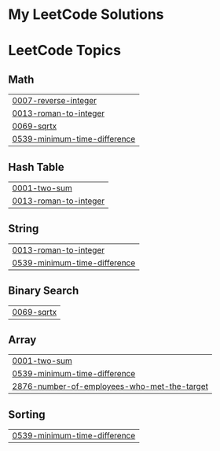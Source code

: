 # My LeetCode Solutions
<!---LeetCode Topics Start-->
# LeetCode Topics
## Math
|  |
| ------- |
| [0007-reverse-integer](https://github.com/ramprasathmk/LeetCode/tree/master/0007-reverse-integer) |
| [0013-roman-to-integer](https://github.com/ramprasathmk/LeetCode/tree/master/0013-roman-to-integer) |
| [0069-sqrtx](https://github.com/ramprasathmk/LeetCode/tree/master/0069-sqrtx) |
| [0539-minimum-time-difference](https://github.com/ramprasathmk/LeetCode/tree/master/0539-minimum-time-difference) |
## Hash Table
|  |
| ------- |
| [0001-two-sum](https://github.com/ramprasathmk/LeetCode/tree/master/0001-two-sum) |
| [0013-roman-to-integer](https://github.com/ramprasathmk/LeetCode/tree/master/0013-roman-to-integer) |
## String
|  |
| ------- |
| [0013-roman-to-integer](https://github.com/ramprasathmk/LeetCode/tree/master/0013-roman-to-integer) |
| [0539-minimum-time-difference](https://github.com/ramprasathmk/LeetCode/tree/master/0539-minimum-time-difference) |
## Binary Search
|  |
| ------- |
| [0069-sqrtx](https://github.com/ramprasathmk/LeetCode/tree/master/0069-sqrtx) |
## Array
|  |
| ------- |
| [0001-two-sum](https://github.com/ramprasathmk/LeetCode/tree/master/0001-two-sum) |
| [0539-minimum-time-difference](https://github.com/ramprasathmk/LeetCode/tree/master/0539-minimum-time-difference) |
| [2876-number-of-employees-who-met-the-target](https://github.com/ramprasathmk/LeetCode/tree/master/2876-number-of-employees-who-met-the-target) |
## Sorting
|  |
| ------- |
| [0539-minimum-time-difference](https://github.com/ramprasathmk/LeetCode/tree/master/0539-minimum-time-difference) |
<!---LeetCode Topics End-->